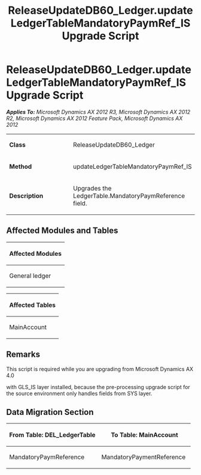 ﻿---
title: ReleaseUpdateDB60_Ledger.updateLedgerTableMandatoryPaymRef_IS Upgrade Script
TOCTitle: ReleaseUpdateDB60_Ledger.updateLedgerTableMandatoryPaymRef_IS Upgrade Script
ms:assetid: c4f549b8-8d4b-f54d-be49-7e098ec6eaa0
ms:mtpsurl: https://msdn.microsoft.com/en-us/library/JJ686872(v=AX.60)
ms:contentKeyID: 49711069
ms.date: 05/18/2015
mtps_version: v=AX.60
---

# ReleaseUpdateDB60\_Ledger.updateLedgerTableMandatoryPaymRef\_IS Upgrade Script 


_**Applies To:** Microsoft Dynamics AX 2012 R3, Microsoft Dynamics AX 2012 R2, Microsoft Dynamics AX 2012 Feature Pack, Microsoft Dynamics AX 2012_

<table>
<colgroup>
<col style="width: 50%" />
<col style="width: 50%" />
</colgroup>
<tbody>
<tr class="odd">
<td><p><strong>Class</strong></p></td>
<td><p>ReleaseUpdateDB60_Ledger</p></td>
</tr>
<tr class="even">
<td><p><strong>Method</strong></p></td>
<td><p>updateLedgerTableMandatoryPaymRef_IS</p></td>
</tr>
<tr class="odd">
<td><p><strong>Description</strong></p></td>
<td><p>Upgrades the LedgerTable.MandatoryPaymReference field.</p></td>
</tr>
</tbody>
</table>


## Affected Modules and Tables

<table>
<colgroup>
<col style="width: 100%" />
</colgroup>
<thead>
<tr class="header">
<th><p>Affected Modules</p></th>
</tr>
</thead>
<tbody>
<tr class="odd">
<td><p>General ledger</p></td>
</tr>
</tbody>
</table>


<table>
<colgroup>
<col style="width: 100%" />
</colgroup>
<thead>
<tr class="header">
<th><p>Affected Tables</p></th>
</tr>
</thead>
<tbody>
<tr class="odd">
<td><p>MainAccount</p></td>
</tr>
</tbody>
</table>


## Remarks

This script is required while you are upgrading from Microsoft Dynamics AX 4.0

with GLS\_IS layer installed, because the pre-processing upgrade script for the source environment only handles fields from SYS layer.

## Data Migration Section

<table>
<colgroup>
<col style="width: 50%" />
<col style="width: 50%" />
</colgroup>
<thead>
<tr class="header">
<th><p>From Table: DEL_LedgerTable</p></th>
<th><p>To Table: MainAccount</p></th>
</tr>
</thead>
<tbody>
<tr class="odd">
<td><p>MandatoryPaymReference</p></td>
<td><p>MandatoryPaymentReference</p></td>
</tr>
</tbody>
</table>

  



